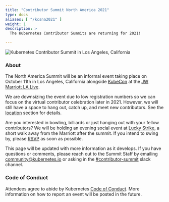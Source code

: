 ```yaml
---
title: "Contributor Summit North America 2021"
type: docs
aliases: [ "/kcsna2021" ]
weight: 1
description: >
  The Kubernetes Contributor Summits are returning for 2021!

---
```


<img align="center" alt="Kubernetes Contributor Summit in Los Angeles, California" style="max-width:80%;" src="/events/past-events/2021/kcsna/banner.png">

### About

The North America Summit will be an informal event taking place on October 11th
in Los Angeles, California alongside
<a href="https://events.linuxfoundation.org/kubecon-cloudnativecon-north-america/" rel="noopener noreferrer" target="_blank">KubeCon</a>
at the
<a href="https://www.marriott.com/hotels/travel/laxjw-jw-marriott-los-angeles-la-live/" rel="noopener noreferrer" target="_blank">JW Marriott LA Live</a>.


We are downsizing the event due to low registration numbers so we can focus on
the virtual contributor celebration later in 2021. However, we will still have a
space to hang out, catch up, and meet new contributors. See the [location]
section for details.

Are you interested in bowling, billiards or just hanging out with your
fellow contributors? We will be holding an evening social event at 
<a href="https://www.luckystrikeent.com/locations/los-angeles/" rel="noopener noreferrer" target="_blank">Lucky Strike</a>,
a short walk away from the Marriott after the summit. If you intend to swing by,
please [RSVP] as soon as possible.



This page will be updated with more information as it develops. If you have
questions or comments, please reach out to the Summit Staff by emailing
community@kubernetes.io or asking in the
<a href="https://kubernetes.slack.com/messages/contributor-summit" rel="noopener noreferrer" target="_blank">#contributor-summit</a>
slack channel.

[location]: /events/past-events/2021/kcsna/location/
[RSVP]: /events/past-events/2021/kcsna/registration/



### Code of Conduct

Attendees agree to abide by Kubernetes [Code of Conduct]. More information on
how to report an event will be posted in the future.

[Code of Conduct]: /community/code-of-conduct
